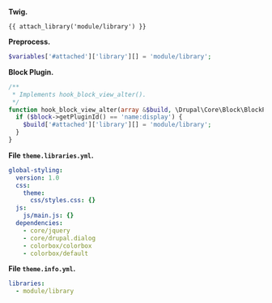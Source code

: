 **Twig.**
``` twig
{{ attach_library('module/library') }}
```

**Preprocess.**
``` php
$variables['#attached']['library'][] = 'module/library';
```

**Block Plugin.**
``` php
/**
 * Implements hook_block_view_alter().
 */
function hook_block_view_alter(array &$build, \Drupal\Core\Block\BlockPluginInterface $block) {
  if ($block->getPluginId() == 'name:display') {
    $build['#attached']['library'][] = 'module/library';
  }
}
```

**File `theme.libraries.yml`.**
``` yml
global-styling:
  version: 1.0
  css:
    theme:
      css/styles.css: {}
  js:
    js/main.js: {}
  dependencies:
    - core/jquery
    - core/drupal.dialog
    - colorbox/colorbox
    - colorbox/default
```

**File `theme.info.yml`.**
``` yml
libraries:
  - module/library
```
